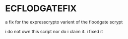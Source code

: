 # ECFLODGATEFIX
a fix for the expresscrypto varient of the floodgate scrypt

i do not own this script nor do i claim it. i fixed it
